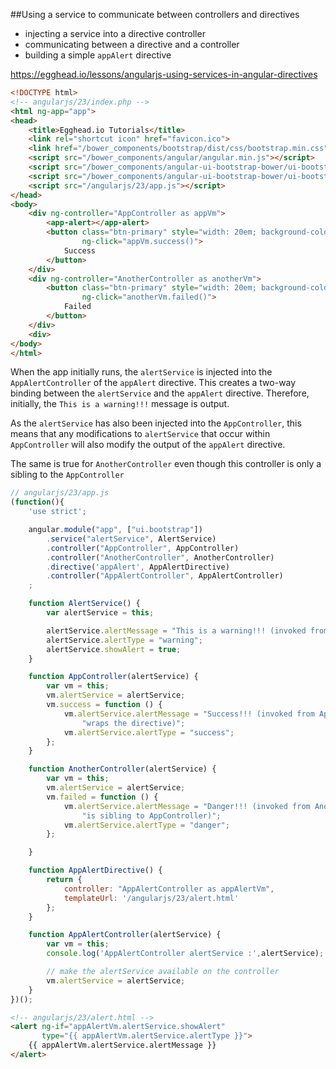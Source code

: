 ##Using a service to communicate between controllers and directives
* injecting a service into a directive controller
* communicating between a directive and a controller
* building a simple `appAlert` directive

https://egghead.io/lessons/angularjs-using-services-in-angular-directives

```html
<!DOCTYPE html>
<!-- angularjs/23/index.php -->
<html ng-app="app">
<head>
    <title>Egghead.io Tutorials</title>
    <link rel="shortcut icon" href="favicon.ico">
    <link href="/bower_components/bootstrap/dist/css/bootstrap.min.css" rel="stylesheet">
    <script src="/bower_components/angular/angular.min.js"></script>
    <script src="/bower_components/angular-ui-bootstrap-bower/ui-bootstrap.min.js"></script>
    <script src="/bower_components/angular-ui-bootstrap-bower/ui-bootstrap-tpls.min.js"></script>
    <script src="/angularjs/23/app.js"></script>
</head>
<body>
    <div ng-controller="AppController as appVm">
        <app-alert></app-alert>
        <button class="btn-primary" style="width: 20em; background-color: green;" 
                ng-click="appVm.success()">
            Success
        </button>
    </div>
    <div ng-controller="AnotherController as anotherVm">
        <button class="btn-primary" style="width: 20em; background-color: red;" 
                ng-click="anotherVm.failed()">
            Failed
        </button>
    </div>
    <div>
</body>
</html>
```

When the app initially runs, the `alertService` is injected into the `AppAlertController` of the 
`appAlert` directive.  This creates a two-way binding between the `alertService` and the `appAlert` 
directive.  Therefore, initially, the `This is a warning!!!` message is output.

As the `alertService` has also been injected into the `AppController`, this means that any modifications
to `alertService` that occur within `AppController` will also modify the output of the `appAlert`
directive.

The same is true for `AnotherController` even though this controller is only a sibling to the `AppController`


```javascript
// angularjs/23/app.js
(function(){
    'use strict';

    angular.module("app", ["ui.bootstrap"])
        .service("alertService", AlertService)
        .controller("AppController", AppController)
        .controller("AnotherController", AnotherController)
        .directive('appAlert', AppAlertDirective)
        .controller("AppAlertController", AppAlertController)
    ;

    function AlertService() {
        var alertService = this;

        alertService.alertMessage = "This is a warning!!! (invoked from the initial alertService)";
        alertService.alertType = "warning";
        alertService.showAlert = true;
    }

    function AppController(alertService) {
        var vm = this;
        vm.alertService = alertService;
        vm.success = function () {
            vm.alertService.alertMessage = "Success!!! (invoked from AppController which " +
                "wraps the directive)";
            vm.alertService.alertType = "success";
        };
    }

    function AnotherController(alertService) {
        var vm = this;
        vm.alertService = alertService;
        vm.failed = function () {
            vm.alertService.alertMessage = "Danger!!! (invoked from AnotherController which " +
                "is sibling to AppController)";
            vm.alertService.alertType = "danger";
        };

    }

    function AppAlertDirective() {
        return {
            controller: "AppAlertController as appAlertVm",
            templateUrl: '/angularjs/23/alert.html'
        };
    }

    function AppAlertController(alertService) {
        var vm = this;
        console.log('AppAlertController alertService :',alertService);

        // make the alertService available on the controller
        vm.alertService = alertService;
    }
})();
```


```html
<!-- angularjs/23/alert.html -->
<alert ng-if="appAlertVm.alertService.showAlert"
       type="{{ appAlertVm.alertService.alertType }}">
    {{ appAlertVm.alertService.alertMessage }}
</alert>
```